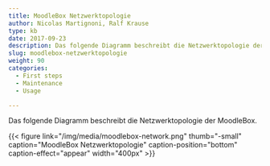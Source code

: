 ```yaml
---
title: MoodleBox Netzwerktopologie
author: Nicolas Martignoni, Ralf Krause
type: kb
date: 2017-09-23
description: Das folgende Diagramm beschreibt die Netzwerktopologie der MoodleBox
slug: moodlebox-netzwerktopologie
weight: 90
categories:
  - First steps
  - Maintenance
  - Usage

---
```

Das folgende Diagramm beschreibt die Netzwerktopologie der MoodleBox.

{{< figure link="/img/media/moodlebox-network.png" thumb="-small" caption="MoodleBox Netzwerktopologie" caption-position="bottom" caption-effect="appear" width="400px"  >}}
